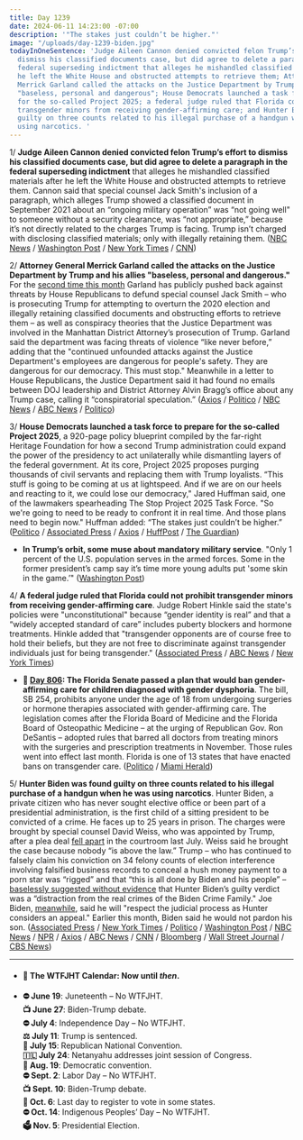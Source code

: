 ```yaml
---
title: Day 1239
date: 2024-06-11 14:23:00 -07:00
description: '"The stakes just couldn’t be higher."'
image: "/uploads/day-1239-biden.jpg"
todayInOneSentence: 'Judge Aileen Cannon denied convicted felon Trump’s effort to
  dismiss his classified documents case, but did agree to delete a paragraph in the
  federal superseding indictment that alleges he mishandled classified materials after
  he left the White House and obstructed attempts to retrieve them; Attorney General
  Merrick Garland called the attacks on the Justice Department by Trump and his allies
  "baseless, personal and dangerous"; House Democrats launched a task force to prepare
  for the so-called Project 2025; a federal judge ruled that Florida could not prohibit
  transgender minors from receiving gender-affirming care; and Hunter Biden was found
  guilty on three counts related to his illegal purchase of a handgun when he was
  using narcotics. '
---
```


1/ **Judge Aileen Cannon denied convicted felon Trump’s effort to dismiss his classified documents case, but did agree to delete a paragraph in the federal superseding indictment** that alleges he mishandled classified materials after he left the White House and obstructed attempts to retrieve them. Cannon said that special counsel Jack Smith's inclusion of a paragraph, which alleges Trump showed a classified document in September 2021 about an “ongoing military operation” was “not going well" to someone without a security clearance, was “not appropriate,” because it’s not directly related to the charges Trump is facing. Trump isn’t charged with disclosing classified materials; only with illegally retaining them. ([NBC News](https://www.nbcnews.com/politics/donald-trump/judge-cannon-denies-another-motion-trump-dismiss-classified-documents-rcna156482) / [Washington Post](https://www.washingtonpost.com/national-security/2024/06/10/florida-judge-cannon-trump/) / [New York Times](https://www.nytimes.com/2024/06/10/us/politics/trump-documents-charges-cannon.html) / [CNN](https://www.cnn.com/2024/06/10/politics/judge-cannon-trump-classified-documents-charges/index.html))

2/ **Attorney General Merrick Garland called the attacks on the Justice Department by Trump and his allies "baseless, personal and dangerous."** For the [second time this month](https://whatthefuckjusthappenedtoday.com/2024/06/04/day-1232/#3-attorney-general-merrick-garland-c) Garland has publicly pushed back against threats by House Republicans to defund special counsel Jack Smith – who is prosecuting Trump for attempting to overturn the 2020 election and illegally retaining classified documents and obstructing efforts to retrieve them – as well as conspiracy theories that the Justice Department was involved in the Manhattan District Attorney’s prosecution of Trump. Garland said the department was facing threats of violence “like never before,” adding that the "continued unfounded attacks against the Justice Department's employees are dangerous for people's safety. They are dangerous for our democracy. This must stop." Meanwhile in a letter to House Republicans, the Justice Department said it had found no emails between DOJ leadership and District Attorney Alvin Bragg’s office about any Trump case, calling it “conspiratorial speculation.” ([Axios](https://www.axios.com/2024/06/11/merrick-garland-justice-department-attacks-washington-post) / [Politico](https://www.politico.com/news/2024/06/11/merrick-garland-doj-attacks-00162674) / [NBC News](https://www.nbcnews.com/politics/congress/manhattan-da-bragg-secured-trump-conviction-testify-gop-led-judiciary-rcna156567) / [ABC News](https://abcnews.go.com/Politics/doj-contacts-senior-officials-manhattan-da-bragg-trump/story?id=111017619) / [Politico](https://www.politico.com/live-updates/2024/06/11/congress/doj-letter-house-judiciary-trump-manhattan-da-bragg-00162672))

3/ **House Democrats launched a task force to prepare for the so-called Project 2025**, a 920-page policy blueprint compiled by the far-right Heritage Foundation for how a second Trump administration could expand the power of the presidency to act unilaterally while dismantling layers of the federal government. At its core, Project 2025 proposes purging thousands of civil servants and replacing them with Trump loyalists. “This stuff is going to be coming at us at lightspeed. And if we are on our heels and reacting to it, we could lose our democracy," Jared Huffman said, one of the lawmakers spearheading The Stop Project 2025 Task Force. "So we're going to need to be ready to confront it in real time. And those plans need to begin now." Huffman added: “The stakes just couldn’t be higher.” ([Politico](https://www.politico.com/live-updates/2024/06/11/congress/new-democratic-trump-task-force-huffman-house-00162560) / [Associated Press](https://apnews.com/article/project-2025-trump-biden-election-congress-6899a1167a4522b1c8be371f7abe7ee9) / [Axios](https://www.axios.com/2024/06/11/house-democrats-project-2025-task-force) / [HuffPost](https://www.huffpost.com/entry/house-democrats-project-2025-task-force-trump_n_66672287e4b0889986ac57cf) / [The Guardian](https://www.theguardian.com/us-news/article/2024/jun/11/trump-project-2025-wrecking-ball))

* **In Trump’s orbit, some muse about mandatory military service**. "Only 1 percent of the U.S. population serves in the armed forces. Some in the former president’s camp say it’s time more young adults put 'some skin in the game.’" ([Washington Post](https://www.washingtonpost.com/national-security/2024/06/10/trump-military-draft-mandatory-service/))

4/ **A federal judge ruled that Florida could not prohibit transgender minors from receiving gender-affirming care**. Judge Robert Hinkle said the state's policies were "unconstitutional" because “gender identity is real” and that a “widely accepted standard of care” includes puberty blockers and hormone treatments. Hinkle added that "transgender opponents are of course free to hold their beliefs, but they are not free to discriminate against transgender individuals just for being transgender." ([Associated Press](https://apnews.com/article/transgender-rights-children-florida-592b24b28e365ded336ca841f2ac90ac) / [ABC News](https://abcnews.go.com/US/judge-blocks-floridas-transgender-youth-care-ban-minors/story?id=111024580) / [New York Times](https://www.nytimes.com/2024/06/11/us/florida-transgender-law.html))

* **📌 [Day 806](https://whatthefuckjusthappenedtoday.com/2023/04/05/day-806/#6-the-florida-senate-passed-a-plan-t): The Florida Senate passed a plan that would ban gender-affirming care for children diagnosed with gender dysphoria**. The bill, SB 254, prohibits anyone under the age of 18 from undergoing surgeries or hormone therapies associated with gender-affirming care. The legislation comes after the Florida Board of Medicine and the Florida Board of Osteopathic Medicine – at the urging of Republican Gov. Ron DeSantis – adopted rules that barred all doctors from treating minors with the surgeries and prescription treatments in November. Those rules went into effect last month. Florida is one of 13 states that have enacted bans on transgender care. ([Politico](https://www.politico.com/news/2023/04/04/florida-senate-ban-transgender-treatments-kids-00090481) / [Miami Herald](https://www.miamiherald.com/news/health-care/article273974120.html))

5/ **Hunter Biden was found guilty on three counts related to his illegal purchase of a handgun when he was using narcotics**. Hunter Biden, a private citizen who has never sought elective office or been part of a presidential administration, is the first child of a sitting president to be convicted of a crime. He faces up to 25 years in prison. The charges were brought by special counsel David Weiss, who was appointed by Trump, after a plea deal [fell apart](https://whatthefuckjusthappenedtoday.com/2023/07/26/day-918/#2-hunter-biden-pleaded-not-guilty-to) in the courtroom last July. Weiss said he brought the case because nobody “is above the law.” Trump – who has continued to falsely claim his conviction on 34 felony counts of election interference involving falsified business records to conceal a hush money payment to a porn star was “rigged” and that “this is all done by Biden and his people” – [baselessly suggested without evidence](https://www.politico.com/news/2024/06/11/trump-campaign-hunter-biden-reaction-00162726) that Hunter Biden’s guilty verdict was a “distraction from the real crimes of the Biden Crime Family." Joe Biden, [meanwhile](https://www.cnbc.com/2024/06/11/joe-biden-respect-the-judicial-process-as-hunter-considers-appeal.html), said he will "respect the judicial process as Hunter considers an appeal." Earlier this month, Biden said he would not pardon his son. ([Associated Press](https://apnews.com/article/hunter-biden-gun-trial-federal-charges-delaware-5dd8a9380235c6360a1ddb691ef24a06) / [New York Times](https://www.nytimes.com/live/2024/06/11/us/hunter-biden-trial-verdict) / [Politico](https://www.politico.com/news/2024/06/11/hunter-biden-gun-trial-guilty-verdict-00162694) / [Washington Post](https://www.washingtonpost.com/national-security/2024/06/11/hunter-biden-gun-trial-verdict-live-updates/) / [NBC News](https://www.nbcnews.com/politics/hunter-biden-guilty-verdict-top-trump-talking-point-rcna156566) / [NPR](https://www.npr.org/2024/06/10/nx-s1-5001231/hunter-biden-guilty) / [Axios](https://www.axios.com/2024/06/11/hunter-biden-gun-trial-verdict) / [ABC News](https://abcnews.go.com/US/live-updates/hunter-biden-gun-trial/?id=110723981) / [CNN](https://www.cnn.com/politics/live-news/hunter-biden-trial-06-11-24/index.html?tab=Catch%20Up) / [Bloomberg](https://www.bloomberg.com/news/articles/2024-06-11/hunter-biden-convicted-of-gun-charges-by-jury-in-delaware-trial?srnd=homepage-americas&sref=MIBMEEoj) / [Wall Street Journal](https://www.wsj.com/us-news/hunter-biden-gun-trial-guilty-4dd4263f?mod=hp_lead_pos1) / [CBS News](https://www.cbsnews.com/news/hunter-biden-guilty-verdict-joe-biden-reaction/))


---

* #### 📅 The WTFJHT Calendar: Now until *then*. 

* **⛔️ June 19**: Juneteenth – No WTFJHT. \
**📺 June 27**: Biden-Trump debate.\
**⛔️ July 4**: Independence Day – No WTFJHT. \
**⚖️ July 11**: Trump is sentenced.\
**🐘 July 15**: Republican National Convention.\
**🇮🇱 July 24**: Netanyahu addresses joint session of Congress.\
**🫏 Aug. 19**: Democratic convention.\
**⛔️ Sept. 2**: Labor Day – No WTFJHT. \
**📺 Sept. 10**: Biden-Trump debate.\
**📆 Oct. 6**: Last day to register to vote in some states. \
**⛔️ Oct. 14**: Indigenous Peoples’ Day – No WTFJHT. \
 **🗳️ Nov. 5**: Presidential Election.


